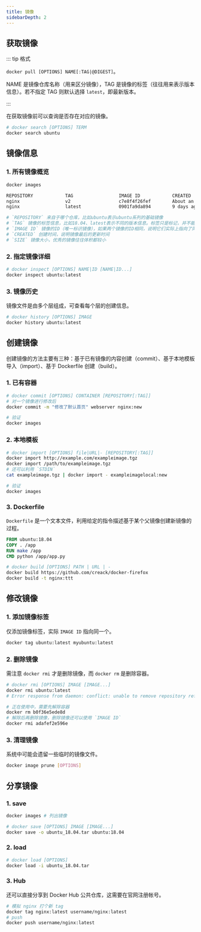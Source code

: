 ```yaml
---
title: 镜像
sidebarDepth: 2
---
```


## 获取镜像

::: tip 格式

`docker pull [OPTIONS] NAME[:TAG|@DIGEST]`。

NAME 是镜像仓库名称（用来区分镜像），TAG 是镜像的标签（往往用来表示版本信息）。若不指定 TAG 则默认选择 `latest`，即最新版本。

:::



在获取镜像前可以查询是否存在对应的镜像。

```bash
# docker search [OPTIONS] TERM
docker search ubuntu
```



## 镜像信息

### 1. 所有镜像概览

```bash
docker images

REPOSITORY            TAG                 IMAGE ID            CREATED             SIZE
nginx                 v2                  c7e8f4f26fef        About an hour ago   132MB
nginx                 latest              0901fa9da894        9 days ago          132MB

# `REPOSITORY` 来自于哪个仓库，比如ubuntu表示ubuntu系列的基础镜像
# `TAG` 镜像的标签信息，比如18.04、latest表示不同的版本信息。标签只是标记，并不能标识镜像内容
# `IMAGE ID` 镜像的ID（唯一标识镜像），如果两个镜像的ID相同，说明它们实际上指向了同一个镜像，只是具有不同标签名称而已
# `CREATED` 创建时间，说明镜像最后的更新时间
# `SIZE` 镜像大小，优秀的镜像往往体积都较小
```

### 2. 指定镜像详细

```bash
# docker inspect [OPTIONS] NAME|ID [NAME|ID...]
docker inspect ubuntu:latest
```

### 3. 镜像历史

镜像文件是由多个层组成，可查看每个层的创建信息。

```bash
# docker history [OPTIONS] IMAGE
docker history ubuntu:latest
```



## 创建镜像

创建镜像的方法主要有三种：基于已有镜像的内容创建（commit）、基于本地模板导入（import）、基于 Dockerfile 创建（build）。

### 1. 已有容器

```bash
# docker commit [OPTIONS] CONTAINER [REPOSITORY[:TAG]]
# 对一个镜像进行修改后
docker commit -m "修改了默认首页" webserver nginx:new

# 验证
docker images
```

### 2. 本地模板

```bash
# docker import [OPTIONS] file|URL|- [REPOSITORY[:TAG]]
docker import http://example.com/exampleimage.tgz
docker import /path/to/exampleimage.tgz
# 还可以利用 `STDIN`
cat exampleimage.tgz | docker import - exampleimagelocal:new

# 验证
docker images
```

### 3. Dockerfile

`Dockerfile` 是一个文本文件，利用给定的指令描述基于某个父镜像创建新镜像的过程。

```dockerfile
FROM ubuntu:18.04
COPY . /app
RUN make /app
CMD python /app/app.py
```

```bash
# docker build [OPTIONS] PATH | URL | -
docker build https://github.com/creack/docker-firefox
docker build -t nginx:ttt
```





## 修改镜像

### 1. 添加镜像标签

仅添加镜像标签，实际 `IMAGE ID` 指向同一个。

```bash
docker tag ubuntu:latest myubuntu:latest
```

### 2. 删除镜像

需注意 `docker rmi` 才是删除镜像，而 `docker rm` 是删除容器。

```bash
# docker rmi [OPTIONS] IMAGE [IMAGE...]
docker rmi ubuntu:latest
# Error response from daemon: conflict: unable to remove repository reference "ubuntu:latest" (must force) - container b0f36e5ede8d is using its referenced image adafef2e596e

# 正在使用中，需要先解除容器
docker rm b0f36e5ede8d
# 解除后再删除镜像，删除镜像还可以使用 `IMAGE ID`
docker rmi adafef2e596e
```

### 3. 清理镜像

系统中可能会遗留一些临时的镜像文件。

```bash
docker image prune [OPTIONS]
```



## 分享镜像

### 1. save

```bash
docker images # 列出镜像

# docker save [OPTIONS] IMAGE [IMAGE...]
docker save -o ubuntu_18.04.tar ubuntu:18.04
```

### 2. load

```bash
# docker load [OPTIONS]
docker load -i ubuntu_18.04.tar
```

### 3. Hub

还可以直接分享到 Docker Hub 公共仓库，这需要在官网注册帐号。

```bash
# 模拟 nginx 打个新 tag
docker tag nginx:latest username/nginx:latest
# push
docker push username/nginx:latest
```

